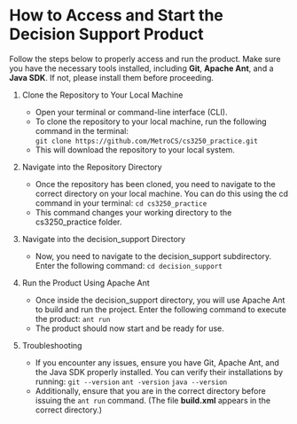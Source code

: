 # How to Access and Start the Decision Support Product 

Follow the steps below to properly access and run the product. Make sure you have the necessary tools installed, including **Git**, **Apache Ant**, and a **Java SDK**.
If not, please install them before proceeding.

1. Clone the Repository to Your Local Machine
    - Open your terminal or command-line interface (CLI).
    - To clone the repository to your local machine, run the following command in the terminal:  
      `git clone https://github.com/MetroCS/cs3250_practice.git`
    - This will download the repository to your local system.

1. Navigate into the Repository Directory
    -	Once the repository has been cloned, you need to navigate to the correct directory on your local machine.
    You can do this using the cd command in your terminal:
      `cd cs3250_practice`
    - This command changes your working directory to the cs3250_practice folder.

1. Navigate into the decision_support Directory
    - Now, you need to navigate to the decision_support subdirectory. Enter the following command:
      `cd decision_support`

1. Run the Product Using Apache Ant
    - Once inside the decision_support directory, you will use Apache Ant to build and run the project.
    Enter the following command to execute the product:
      `ant run`
    - The product should now start and be ready for use.

1. Troubleshooting
    - If you encounter any issues, ensure you have Git, Apache Ant, and the Java SDK properly installed.
    You can verify their installations by running:
      `git --version`
      `ant -version`
      `java --version`
    - Additionally, ensure that you are in the correct directory before issuing the `ant run` command. (The file **build.xml** appears in the correct directory.)
